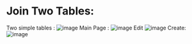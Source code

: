 # Join Two Tables:
Two simple tables :
![image](https://user-images.githubusercontent.com/26320160/186521927-7625d6aa-5e72-412b-bbb4-672bf9781814.png)
Main Page :
![image](https://user-images.githubusercontent.com/26320160/186522084-5d0c5f64-8e17-4e36-8ebe-14078351d4f0.png)
Edit
![image](https://user-images.githubusercontent.com/26320160/186522155-91e0f1eb-d063-417f-8ba8-8bebb3defd25.png)
Create:
![image](https://user-images.githubusercontent.com/26320160/186522262-525ae68a-d00c-4444-b58f-3008b2017f3e.png)
